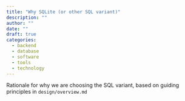 ```yaml
---
title: "Why SQLite (or other SQL variant)"
description: ""
author: ""
date: ""
draft: true
categories:
  - backend
  - database
  - software
  - tools
  - technology
---
```


Rationale for why we are choosing the SQL variant, based on guiding
principles in `design/overview.md`
